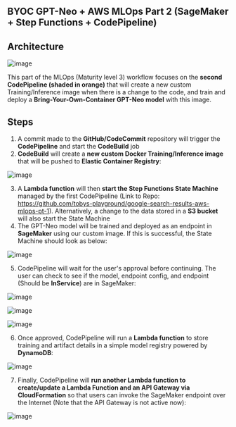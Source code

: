 ## BYOC GPT-Neo + AWS MLOps Part 2 (SageMaker + Step Functions + CodePipeline)

## Architecture

![image](https://user-images.githubusercontent.com/81354022/156029599-5d241136-8122-41df-8f1c-ff3e6c27d504.png)

This part of the MLOps (Maturity level 3) workflow focuses on the **second CodePipeline (shaded in orange)** that will create a new custom Training/Inference image when there is a change to the code, and train and deploy a **Bring-Your-Own-Container GPT-Neo model** with this image.

## Steps

1) A commit made to the **GitHub/CodeCommit** repository will trigger the **CodePipeline** and start the **CodeBuild** job
2) **CodeBuild** will create a **new custom Docker Training/Inference image** that will be pushed to **Elastic Container Registry**:

![image](https://user-images.githubusercontent.com/81354022/156136278-7d5e6ac2-1161-464f-81f2-71b71d450d43.png)

3) A **Lambda function** will then **start the Step Functions State Machine** managed by the first CodePipeline (Link to Repo: https://github.com/tobys-playground/google-search-results-aws-mlops-pt-1). Alternatively, a change to the data stored in a **S3 bucket** will also start the State Machine
4) The GPT-Neo model will be trained and deployed as an endpoint in **SageMaker** using our custom image. If this is successful, the State Machine should look as below:

![image](https://user-images.githubusercontent.com/81354022/156136036-c43ad1ec-1276-418f-b069-0128eb308be4.png)

5) CodePipeline will wait for the user's approval before continuing. The user can check to see if the model, endpoint config, and endpoint (Should be **InService**) are in SageMaker:

![image](https://user-images.githubusercontent.com/81354022/156136369-61ab4238-df22-4fe8-abb1-129bfc4d3edb.png)

![image](https://user-images.githubusercontent.com/81354022/156136489-422a834d-9d77-4212-8ea7-2d9417dbb044.png)

![image](https://user-images.githubusercontent.com/81354022/156136580-1e8c145a-49c6-4ed7-8dc5-1fc4d41189ba.png)

6) Once approved, CodePipeline will run a **Lambda function** to store training and artifact details in a simple model registry powered by **DynamoDB**:

![image](https://user-images.githubusercontent.com/81354022/156136202-661d8e85-671a-4fa0-8a8b-181dbdb7bcfb.png)

7) Finally, CodePipeline will **run another Lambda function to create/update a Lambda Function and an API Gateway via CloudFormation** so that users can invoke the SageMaker endpoint over the Internet (Note that the API Gateway is not active now):

![image](https://user-images.githubusercontent.com/81354022/156136719-09b83e0c-c6a9-46ba-b755-7fd25a255d58.png)
